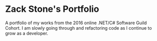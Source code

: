 # Zack Stone's Portfolio
A portfolio of my works from the 2016 online .NET/C# Software Guild Cohort. 
I am slowly going through and refactoring code as I continue to grow as a developer. 
